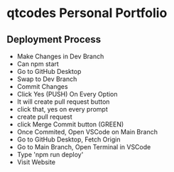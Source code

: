 # qtcodes Personal Portfolio

## Deployment Process
* Make Changes in Dev Branch
* Can npm start
* Go to GitHub Desktop
* Swap to Dev Branch
* Commit Changes
* Click Yes (PUSH) On Every Option
* It will create pull request button
* click that, yes on every prompt
* create pull request
* click Merge Commit button (GREEN)
* Once Commited, Open VSCode on Main Branch
* Go to GitHub Desktop, Fetch Origin
* Go to Main Branch, Open Terminal in VSCode
* Type 'npm run deploy'
* Visit Website